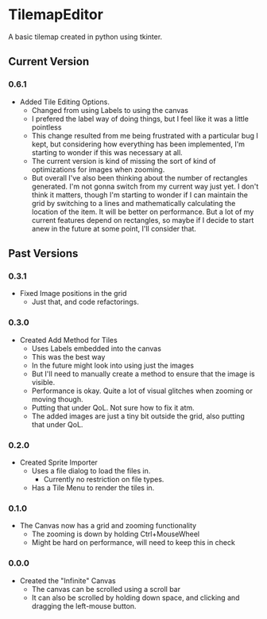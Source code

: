 # TilemapEditor
A basic tilemap created in python using tkinter.

## Current Version
### 0.6.1
- Added Tile Editing Options.
    - Changed from using Labels to using the canvas
    - I prefered the label way of doing things, but I feel like it was a little pointless
    - This change resulted from me being frustrated with a particular bug I kept, but considering how everything has 
    been implemented, I'm starting to wonder if this was necessary at all.
    - The current version is kind of missing the sort of kind of optimizations for images when zooming.
    - But overall I've also been thinking about the number of rectangles generated. I'm not gonna switch from my current
     way just yet. I don't think it matters, though I'm starting to wonder if I can maintain the grid by switching to a
     lines and mathematically calculating the location of the item. It will be better on performance.
     But a lot of my current features depend on rectangles, so maybe if I decide to start anew in the future at some
     point, I'll consider that.

## Past Versions
### 0.3.1
- Fixed Image positions in the grid
    - Just that, and code refactorings.

### 0.3.0
- Created Add Method for Tiles
    - Uses Labels embedded into the canvas
    - This was the best way
    - In the future might look into using just the images
    - But I'll need to manually create a method to ensure that the image is visible.
    - Performance is okay. Quite a lot of visual glitches when zooming or moving though.
    - Putting that under QoL. Not sure how to fix it atm.
    - The added images are just a tiny bit outside the grid, also putting that under QoL.
 
### 0.2.0
- Created Sprite Importer
    - Uses a file dialog to load the files in.
        - Currently no restriction on file types.
    - Has a Tile Menu to render the tiles in. 
    
### 0.1.0
- The Canvas now has a grid and zooming functionality
    - The zooming is down by holding Ctrl+MouseWheel
    - Might be hard on performance, will need to keep this in check

### 0.0.0
- Created the "Infinite" Canvas
    - The canvas can be scrolled using a scroll bar
    - It can also be scrolled by holding down space, and clicking and dragging the left-mouse button.

